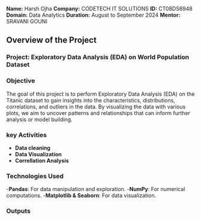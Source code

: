 **Name:** Harsh Ojha
**Company:** CODETECH IT SOLUTIONS
**ID:** CT08DS6948
**Domain:** Data Analytics
**Duration:** August to September 2024
**Mentor:** SRAVANI GOUNI


## Overview of the Project

### Project: Exploratory Data Analysis (EDA) on World Population Dataset

### Objective
The goal of this project is to perform Exploratory Data Analysis (EDA) on the Titanic dataset to gain insights into the characteristics, distributions, correlations, and outliers in the data. By visualizing the data with various plots, we aim to uncover patterns and relationships that can inform further analysis or model building.

### key Activities 
- **Data cleaning**
- **Data Visualization**
- **Correllation Analysis**

### Technologies Used
-**Pandas**: For data manipulation and exploration.
-**NumPy**: For numerical computations.
-**Matplotlib & Seaborn**: For data visualization.

### Outputs 

